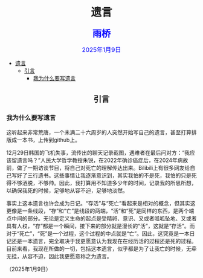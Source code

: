 # <center>遗言</center>

**<font size=5 color='blue'><center>雨桥</center></font>**

<font size=3 color='blue'><center>2025年1月9日</center></font>

- [遗言](#遗言)
  - [引言](#引言)
    - [我为什么要写遗言](#我为什么要写遗言)

## <center>引言</center>

### 我为什么要写遗言

这听起来非常荒唐，一个未满二十六周岁的人突然开始写自己的遗言，甚至打算排版成一本书，上传到github上。

12月29日韩国的飞机失事，流传出的聊天记录截图，遇难者在最后问对方：“我应该留遗言吗？”人民大学哲学教授朱锐，在2022年确诊癌症后，在2024年病故前，做了一期访谈节目，将自己对死亡的理解传达出来。Bilibili上有很多网友给自己写好了三行遗书。这些事情让我逐渐意识到，其实我怕的不是死，我怕的只是死得不够洒脱，不够帅。因此，我打算用不知道多少年的时间，记录我的所思所想，以确保我死的时候，足够地从容不迫，足够地淡然。

事实上这本遗言也许会成为日记。“存活”与“死亡”看起来是相对的概念，但其实这更像是一条线段，“存”和“亡”是线段的两端，“活”和“死”是同样的东西，是两个端点中间的部分。无论是定义生命的起点是受精卵、意识、又或者呱呱坠地、又或者具有人权，“存”都是一个瞬间，接下来的部分就是漫长的“活”，这就是“存活”。而对于“死亡”，“死”是一个过程，这个过程的中点就是“亡”。因此，这究竟是一本日记还是一本遗言，完全取决于我更愿意认为我现在在经历活的过程还是死的过程。目前来看，我现在所做的一切，包括这本遗言，似乎都是为了让我亡的时候，无牵无挂，从容不迫，因此我更愿意称之为遗言。



（2025年1月9日）
